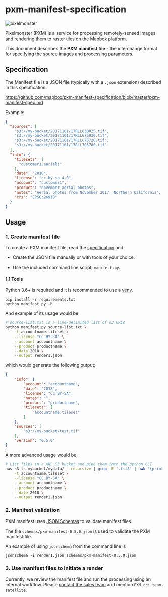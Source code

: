 # pxm-manifest-specification

![pixelmonster](https://cloud.githubusercontent.com/assets/83384/4510319/28472d4a-4b29-11e4-8d02-0efc58ae4e7f.png)

Pixelmonster (PXM) is a service for processing remotely-sensed images and rendering them to raster tiles on the Mapbox platform.

This document describes the **PXM manifest file** - the interchange format for specifying the source images and processing parameters.


## Specification

The Manifest file is a JSON file (typically with a `.json` extension) described in this specification:

https://github.com/mapbox/pxm-manifest-specification/blob/master/pxm-manifest-spec.md

Example:
```json
{
  "sources": [
    "s3://my-bucket/20171101/17RLL630825.tif",
    "s3://my-bucket/20171101/17RLL675930.tif",
    "s3://my-bucket/20171101/17RLL675720.tif",
    "s3://my-bucket/20171101/17RLL705780.tif"
  ],
  "info": {
    "tilesets": [
      "customer1.aerials"
    ],
    "date": "2018",
    "license": "cc by-sa 4.0",
    "account": "customer1",
    "product": "november_aerial_photos",
    "notes": "Aerial photos from November 2017, Northern California",
    "crs": "EPSG:26910"
  }
}
```


## Usage

### 1. Create manifest file

To create a PXM manifest file, read the [specification](https://github.com/mapbox/pxm-manifest-specification/blob/master/pxm-manifest-spec.md) and

* Create the JSON file manually or with tools of your choice.

* Use the included command line script, `manifest.py`.


#### 1.1 Tools

Python 3.6+ is required and it is recommended to use a [venv](https://docs.python.org/3/library/venv.html).

```
pip install -r requirements.txt
python manifest.py -h
```

And example of its usage would be

```bash
# source-list.txt is a line-delimited list of s3 URLs
python manifest.py source-list.txt \
    -t accountname.tileset \
    --license "CC BY-SA" \
    --account accountname \
    --product productname \
    --date 2018 \
    --output render1.json
```

which would generate the following output;

```json
{
    "info": {
        "account": "accountname",
        "date": "2018",
        "license": "CC BY-SA",
        "notes": "",
        "product": "productname",
        "tilesets": [
            "accountname.tileset"
        ]
    },
    "sources": [
        "s3://my-bucket/test.tif"
    ],
    "version": "0.5.0"
}
```

A more advanced usage would be;

```bash
# List files in a AWS S3 bucket and pipe them into the python CLI
aws s3 ls mybucket/mydata/ --recursive | grep -E '.tif$' | awk '{print "s3://mybucket/"$NF}' | python manifest.py \
    -t accountname.tileset \
    --license "CC BY-SA" \
    --account accountname \
    --product productname \
    --date 2018 \
    --output render1.json
```


### 2. Manifest validation

PXM manifest uses [JSON Schemas](http://json-schema.org/) to validate manifest files.

The file `schemas/pxm-manifest-0.5.0.json` is used to validate the PXM manifest file.

An example of using `jsonschema` from the command line is

```
jsonschema -i render1.json schemas/pxm-manifest-0.5.0.json
```

### 3. Use manifest files to initiate a render

Currently, we review the manifest file and run the processing using an internal workflow.
Please [contact the sales team](https://www.mapbox.com/contact/sales/) and mention `PXM cc: team-satellite`.
